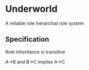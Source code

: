 # Underworld

A reliable role hierarchial role system

## Specification

Role inheritance is transitive

A->B and B->C implies A->C
